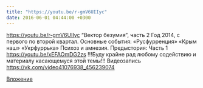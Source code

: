 ```yaml
---
title: "https://youtu.be/r-gmV6UIIyc"
date: 2016-06-01 04:44:00 +0300
---
```


https://youtu.be/r-gmV6UIIyc
“Вектор безумия”, часть 2
Год 2014, с первого по второй квартал.
Основные события:
«Русфурренция»
«Крым наш»
«Укрфуррька»
Психоз и амнезия.
Предыстория: Часть 1 https://youtu.be/xEFAOmDG2zs
!!!Буду крайне рад любому содействию и материалу касающемуся этой темы!!!
Видеозапись
https://vk.com/video41076938_456239074

[Вложение](https://vk.com/video41076938_456239074)
